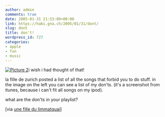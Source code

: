 ```yaml
---
author: admin
comments: true
date: 2005-01-31 21:53:09+00:00
link: https://habi.gna.ch/2005/01/31/dont/
slug: dont
title: don't!
wordpress_id: 727
categories:
- apple
- fun
- music
---
```



[![Picture 2](https://habi.gna.ch/blog/images/Picture%202-tm.jpg)](https://habi.gna.ch/blog/images/Picture%202.jpg)i wish i had thought of that!



la fille de zurich posted a list of all the songs that forbid you to do stuff. in the image on the left you can see a list of my don'ts. (it's a screenshot from itunes, because i can't fit all songs on my ipod).
  
what are the don'ts in your playlist?



[via [une fille du limmatquai](http://www.unefilledulimmatquai.ch/index.php?p=648)]

